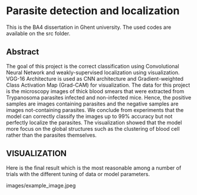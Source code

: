 # Parasite detection and localization
This is the BA4 dissertation in Ghent university. The used codes are available on the src folder.

## Abstract
The goal of this project is the correct classification using Convolutional Neural Network and weakly-supervised localization using visualization. VGG-16 Architecture is used as CNN architecture and Gradient-weighted Class Activation Map (Grad-CAM) for visualization. The data for this project is the microscopy images of thick blood smears that were extracted from Trypanosoma parasites infected and non-infected mice. Hence, the positive samples are images containing parasites and the negative samples are images not-containing parasites. We conclude from experiments that the model can correctly classify the images up to 99% accuracy but not perfectly localize the parasites. The visualization showed that the model more focus on the global structures such as the clustering of blood cell rather than the parasites themselves.

## VISUALIZATION
Here is the final result which is the most reasonable among a number of trials with the different tuning of data or model parameters.

images/example_image.jpeg

